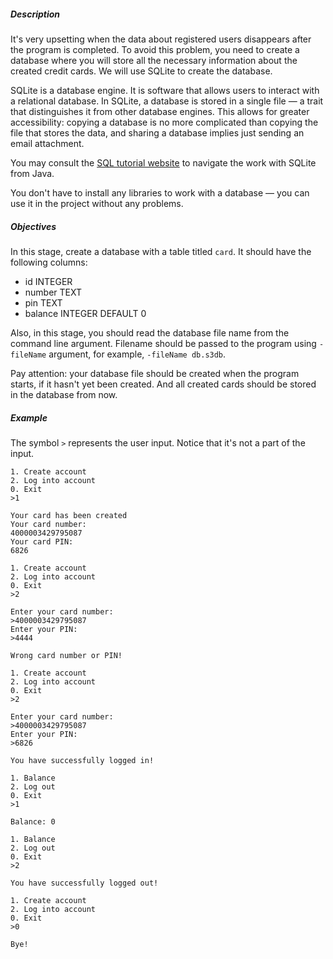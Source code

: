 <h5> Description</h5>

<p>It's very upsetting when the data about registered users disappears after the program is completed. To avoid this problem, you need to create a database where you will store all the necessary information about the created credit cards. We will use SQLite to create the database.</p>

<p>SQLite is a database engine. It is software that allows users to interact with a relational database. In SQLite, a database is stored in a single file — a trait that distinguishes it from other database engines. This allows for greater accessibility: copying a database is no more complicated than copying the file that stores the data, and sharing a database implies just sending an email attachment.</p>

<p>You may consult the <a target="_blank" href="https://www.sqlitetutorial.net/sqlite-java/" rel="noopener noreferrer nofollow">SQL tutorial website</a> to navigate the work with SQLite from Java.</p>

<p>You don't have to install any libraries to work with a database — you can use it in the project without any problems.</p>

<h5>Objectives</h5>

<p>In this stage, create a database with a table titled <code class="java">card</code>. It should have the following columns:</p>

<ul>
	<li>id INTEGER</li>
	<li>number TEXT</li>
	<li>pin TEXT</li>
	<li>balance INTEGER DEFAULT 0</li>
</ul>

<p>Also, in this stage, you should read the database file name from the command line argument. Filename should be passed to the program using <code class="java">-fileName</code> argument, for example, <code class="java">-fileName db.s3db</code>.</p>

<p>Pay attention: your database file should be created when the program starts, if it hasn't yet been created. And all created cards should be stored in the database from now.</p>

<h5>Example</h5>

<p>The symbol <code class="java">&gt;</code> represents the user input. Notice that it's not a part of the input.</p>

<pre><code class="language-no-highlight">1. Create account
2. Log into account
0. Exit
&gt;1

Your card has been created
Your card number:
4000003429795087
Your card PIN:
6826

1. Create account
2. Log into account
0. Exit
&gt;2

Enter your card number:
&gt;4000003429795087
Enter your PIN:
&gt;4444

Wrong card number or PIN!

1. Create account
2. Log into account
0. Exit
&gt;2

Enter your card number:
&gt;4000003429795087
Enter your PIN:
&gt;6826

You have successfully logged in!

1. Balance
2. Log out
0. Exit
&gt;1

Balance: 0

1. Balance
2. Log out
0. Exit
&gt;2

You have successfully logged out!

1. Create account
2. Log into account
0. Exit
&gt;0

Bye!
</code></pre>